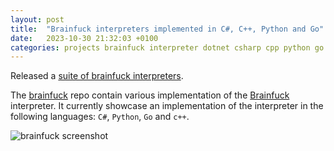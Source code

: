 ```yaml
---
layout: post
title:  "Brainfuck interpreters implemented in C#, C++, Python and Go"
date:   2023-10-30 21:32:03 +0100
categories: projects brainfuck interpreter dotnet csharp cpp python go
---
```

Released a [suite of brainfuck interpreters](https://github.com/sanelli/turing).

The [brainfuck](https://github.com/sanelli/turing) repo contain various implementation of the [Brainfuck](https://en.wikipedia.org/wiki/Brainfuck) interpreter.
It currently showcase an implementation of the interpreter in the following languages: `C#`, `Python`, `Go` and `c++`.

![brainfuck screenshot](https://github.com/sanelli/brainfuck/assets/2866041/636f62c0-0b56-426a-b4ed-f8edb18dcb96)